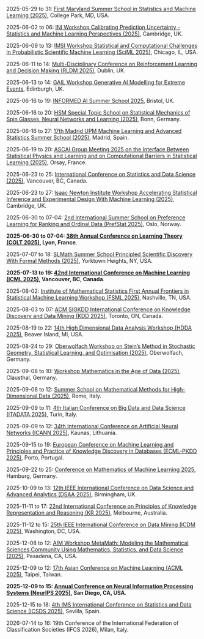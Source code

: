2025-05-29 to 31: [First Maryland Summer School in Statistics and Machine Learning (2025)](https://stat.umd.edu/summer-courses "This summer school explores statistics and machine learning, covering regression, classification, and deep learning. Topics include Bayesian methods, high-dimensional data analysis, and applications in social sciences and biology, emphasizing foundational and applied data science techniques."), College Park, MD, USA.

2025-06-02 to 06: [INI Workshop Calibrating Prediction Uncertainty - Statistics and Machine Learning Perspectives (2025)](https://www.newton.ac.uk/event/rclw02/ "This workshop explores prediction uncertainty, blending statistics and machine learning. Topics include Bayesian uncertainty quantification, conformal prediction, and model calibration, with applications in AI and scientific modeling, emphasizing robust methods for reliable predictions."), Cambridge, UK.

2025-06-09 to 13: [IMSI Workshop Statistical and Computational Challenges in Probabilistic Scientific Machine Learning (SciML 2025)](https://imsi.institute/activities/statistical-and-computational-challenges-in-probabilistic-scientific-machine-learning-sciml/ "This workshop explores probabilistic scientific machine learning, covering Bayesian neural networks, uncertainty quantification, and physics-informed models. Topics include computational challenges, applications in climate and materials science, emphasizing statistical robustness in scientific ML."), Chicago, IL, USA.

2025-06-11 to 14: [Multi-Disciplinary Conference on Reinforcement Learning and Decision Making (RLDM 2025)](https://rldm.org/ "Focuses on reinforcement learning and decision-making, integrating machine learning and cognitive science. Topics include algorithmic advancements, neural modeling, and applications in robotics and AI."), Dublin, UK.

2025-06-13 to 14: [GAIL Workshop Generative AI Modelling for Extreme Events](https://gail.ed.ac.uk/news-and-events/events/generative-ai-modelling-for-extreme-events "Explores generative AI for modeling extreme events. Topics include probabilistic modeling, data-driven forecasting, and applications in climate science, finance, and risk assessment."), Edinburgh, UK.

2025-06-16 to 19: [INFORMED AI Summer School 2025](https://informed-ai.net/event/informed-ai-summer-school-2025/ "This summer school explores AI and machine learning, focusing on neural networks, Bayesian methods, and data-driven modeling. Topics include deep learning, uncertainty quantification, and applications in scientific discovery, emphasizing foundational and applied AI techniques for researchers."), Bristol, UK.

2025-06-16 to 20: [HSM Special Topic School on Statistical Mechanics of Spin Glasses, Neural Networks and Learning (2025)](https://www.mathematics.uni-bonn.de/hsm-school/programs/schools/hsm-special-topic-schools/sts-statistical-mechanics "This school explores statistical mechanics of spin glasses, neural networks, and learning, covering disordered systems, optimization, and probabilistic models. Topics include replica theory, deep learning theory, and applications in AI, emphasizing statistical physics approaches to learning."), Bonn, Germany.

2025-06-16 to 27: [17th Madrid UPM Machine Learning and Advanced Statistics Summer School (2025)](https://cig.fi.upm.es/mlas/ "This summer school explores machine learning and advanced statistics, covering deep learning, Bayesian inference, and high-dimensional statistics. Topics include neural networks, time-series analysis, and applications in finance and biology, emphasizing theoretical and practical data science skills."), Madrid, Spain.

2025-06-19 to 20: [ASCAI Group Meeting 2025 on the Interface Between Statistical Physics and Learning and on Computational Barriers in Statistical Learning (2025)](https://www.imo.universite-paris-saclay.fr/fr/conf/ascai-meeting/ "This meeting explores statistical physics and machine learning, focusing on phase transitions, optimization landscapes, and computational barriers. Topics include high-dimensional inference, neural network dynamics, and applications in AI, emphasizing statistical physics insights into learning algorithms."), Orsay, France.

2025-06-23 to 25: [International Conference on Statistics and Data Science (2025)](https://icsds.github.io/2025/ "This conference explores statistics and data science, covering machine learning, Bayesian methods, and high-dimensional inference. Topics include causal inference, time-series analysis, and applications in social sciences and health, emphasizing statistical and computational data analysis."), Vancouver, BC, Canada.

2025-06-23 to 27: [Isaac Newton Institute Workshop Accelerating Statistical Inference and Experimental Design With Machine Learning (2025)](https://newton.ac.uk/event/rclw03/ "This workshop explores machine learning for statistical inference and experimental design, covering Bayesian optimization, active learning, and uncertainty quantification. Topics include applications in physics and biology, emphasizing AI-driven approaches to enhance statistical and experimental efficiency."), Cambridge, UK.

2025-06-30 to 07-04: [2nd International Summer School on Preference Learning for Ranking and Ordinal Data (PrefStat 2025)](http://www.prefstat.org/ "PrefStat 2025 focuses on preference learning, covering ranking algorithms, ordinal data analysis, and statistical modeling. Topics include learning-to-rank, preference elicitation, and applications in recommender systems, emphasizing statistical methods for preference-based data."), Oslo, Norway.

**2025-06-30 to 07-04: [38th Annual Conference on Learning Theory (COLT 2025)](http://learningtheory.org/colt2025/ "COLT 2025 explores learning theory, covering statistical learning, online learning, and generalization bounds. Topics include deep learning theory, adversarial robustness, and applications in AI, emphasizing theoretical foundations of machine learning and data science."), Lyon, France**.

2025-07-07 to 18: [SLMath Summer School Principled Scientific Discovery With Formal Methods (2025)](https://www.slmath.org/summer-schools/1110 "This summer school explores formal methods for scientific discovery, covering machine learning, formal verification, and data-driven modeling. Topics include automated hypothesis generation, uncertainty quantification, and applications in physics and biology, emphasizing principled AI for scientific research."), Yorktown Heights, NY, USA.

**2025-07-13 to 19: [42nd International Conference on Machine Learning (ICML 2025)](https://icml.cc "ICML 2025 explores machine learning, covering deep learning, reinforcement learning, and probabilistic models. Topics include generative AI, neural network optimization, and applications in vision and natural language processing, emphasizing theoretical and practical machine learning advancements."), Vancouver, BC, Canada**.

2025-08-02: [Institute of Mathematical Statistics First Annual Frontiers in Statistical Machine Learning Workshop (FSML 2025)](https://fsmlims.wixsite.com/fsml25 "FSML 2025 focuses on statistical machine learning, covering deep learning theory, causal inference, and robust statistics. Topics include generative models, applications in healthcare and social sciences, emphasizing theoretical advancements in statistical approaches to machine learning."), Nashville, TN, USA.

2025-08-03 to 07: [ACM SIGKDD International Conference on Knowledge Discovery and Data Mining (KDD 2025)](https://kdd2025.kdd.org "KDD 2025 focuses on knowledge discovery and data mining, covering machine learning, pattern mining, and big data analytics. Topics include recommender systems, graph mining, and applications in healthcare and finance, emphasizing computational data science techniques."), Toronto, ON, Canada.

2025-08-19 to 22: [14th High Dimensional Data Analysis Workshop (HDDA 2025)](https://cmich.edu/academics/colleges/college-science-engineering/departments-schools/statistics-actuarial-and-data-sciences/HDDA "HDDA 2025 explores high-dimensional data analysis, covering statistical learning, dimension reduction, and tensor methods. Topics include applications in genomics, finance, and image processing, emphasizing statistical and machine learning techniques for analyzing complex, high-dimensional datasets."), Beaver Island, MI, USA.

2025-08-24 to 29: [Oberwolfach Workshop on Stein’s Method in Stochastic Geometry, Statistical Learning, and Optimisation (2025)](https://mfo.de/occasion/2535b/www_view "This workshop explores Stein’s method, covering stochastic geometry, statistical learning, and optimization. Topics include discrepancy measures, high-dimensional statistics, and applications in machine learning and random graphs, emphasizing probabilistic techniques for statistical and geometric analysis."), Oberwolfach, Germany.

2025-09-08 to 10: [Workshop Mathematics in the Age of Data (2025)](https://www.mathematik.tu-clausthal.de/workshop-mathdata "This workshop explores mathematics in data science, covering statistical learning, optimization, and graph theory. Topics include applications in machine learning, network analysis, and big data, emphasizing mathematical frameworks for analyzing and modeling complex datasets."), Clausthal, Germany.

2025-09-08 to 12: [Summer School on Mathematical Methods for High-Dimensional Data (2025)](https://sites.google.com/view/math-high-dimensional-data/ "This summer school explores mathematical methods for high-dimensional data, covering sparse modeling, tensor decomposition, and statistical inference. Topics include applications in genomics, imaging, and machine learning, emphasizing computational and statistical techniques for high-dimensional data analysis."), Rome, Italy.

2025-09-09 to 11: [4th Italian Conference on Big Data and Data Science (ITADATA 2025)](https://www.itadata.it/), Turin, Italy.

2025-09-09 to 12: [34th International Conference on Artificial Neural Networks (ICANN 2025)](https://e-nns.org/icann2025/ "ICANN 2025 explores artificial neural networks, covering deep learning, convolutional networks, and reinforcement learning. Topics include applications in computer vision, natural language processing, and robotics, emphasizing computational and statistical advancements in neural network methodologies."), Kaunas, Lithuania.

2025-09-15 to 19: [European Conference on Machine Learning and Principles and Practice of Knowledge Discovery in Databases (ECML-PKDD 2025)](https://ecmlpkdd.org/2025/ "ECML-PKDD 2025 focuses on machine learning and data mining, covering deep learning, pattern discovery, and predictive modeling. Topics include applications in healthcare, finance, and social media, emphasizing statistical and computational methods for knowledge discovery and learning."), Porto, Portugal.

2025-09-22 to 25: [Conference on Mathematics of Machine Learning 2025](https://www.tuhh.de/dsf/mml "This conference explores the mathematics of machine learning, covering optimization, statistical learning theory, and kernel methods. Topics include applications in deep learning, reinforcement learning, and data science, emphasizing mathematical foundations for machine learning algorithms and models."), Hamburg, Germany.

2025-10-09 to 13: [12th IEEE International Conference on Data Science and Advanced Analytics (DSAA 2025)](https://dsaa.ieee.org/2025/ "DSAA 2025 explores data science and analytics, covering machine learning, big data, and predictive modeling. Topics include applications in healthcare, finance, and urban planning, emphasizing statistical and computational methods for advanced data analysis and decision-making."), Birmingham, UK.

2025-11-11 to 17: [22nd International Conference on Principles of Knowledge Representation and Reasoning (KR 2025)](https://kr.org/KR2025 "KR 2025 focuses on knowledge representation and reasoning, covering ontologies, logic programming, and probabilistic reasoning. Topics include applications in AI, robotics, and semantic web, emphasizing computational and statistical methods for modeling and reasoning with complex knowledge structures."), Melbourne, Australia.

2025-11-12 to 15: [25th IEEE International Conference on Data Mining (ICDM 2025)](https://www3.cs.stonybrook.edu/~icdm2025/ "ICDM 2025 focuses on data mining, covering clustering, classification, and pattern discovery. Topics include applications in social media, healthcare, and cybersecurity, emphasizing statistical and machine learning techniques for extracting insights from large, complex datasets."), Washington, DC, USA.

2025-12-08 to 12: [AIM Workshop MetaMath: Modeling the Mathematical Sciences Community Using Mathematics, Statistics, and Data Science (2025)](https://aimath.org/workshops/upcoming/metamath/ "MetaMath explores modeling the mathematical sciences community, covering network analysis, bibliometrics, and machine learning. Topics include collaboration networks, research impact, and scientific trends, emphasizing statistical and data science methods for analyzing mathematical research ecosystems."), Pasadena, CA, USA.

2025-12-09 to 12: [17th Asian Conference on Machine Learning (ACML 2025)](https://www.acml-conf.org/2025/ "ACML 2025 focuses on machine learning, covering deep learning, reinforcement learning, and kernel methods. Topics include applications in computer vision, natural language processing, and healthcare, emphasizing statistical and computational advancements in machine learning algorithms and applications."), Taipei, Taiwan.

**2025-12-09 to 15: [Annual Conference on Neural Information Processing Systems (NeurIPS 2025)](http://wikicfp.com/cfp/servlet/event.showcfp?eventid=182647©ownerid=163282 "NeurIPS 2025 focuses on neural information processing, covering deep learning, generative models, and reinforcement learning. Topics include applications in AI, computer vision, and robotics, emphasizing statistical and computational advancements in neural network research and applications."), San Diego, CA, USA**.

2025-12-15 to 18: [4th IMS International Conference on Statistics and Data Science (ICSDS 2025)](https://sites.google.com/view/ims-icsds2025/ "ICSDS 2025 focuses on statistics and data science, covering statistical learning, big data analytics, and causal inference. Topics include applications in healthcare, finance, and social sciences, emphasizing computational and statistical methods for modern data-driven research and analysis."), Sevilla, Spain.

2026-07-14 to 16: 19th Conference of the International Federation of Classification Societies (IFCS 2026), Milan, Italy.

